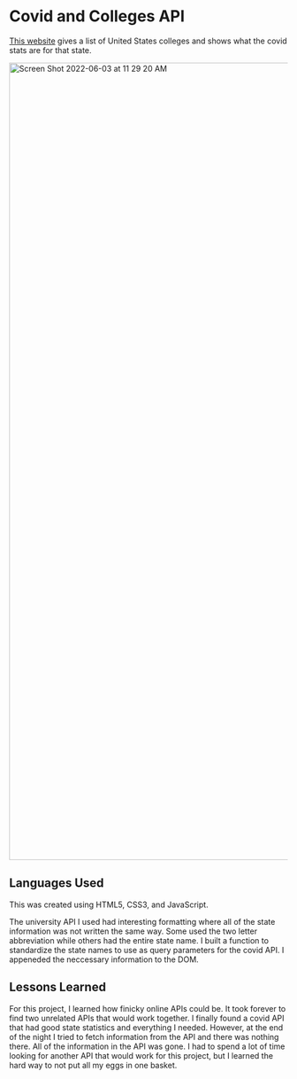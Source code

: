 # Covid and Colleges API 

<a href="https://kellychhe-complex-college-covid-api.netlify.app/">This website</a> gives a list of United States colleges and shows what the covid stats are for that state.

<img width="1440" alt="Screen Shot 2022-06-03 at 11 29 20 AM" src="https://user-images.githubusercontent.com/102538779/172068364-f7ddaa84-64a6-462b-9bc7-624d02e26dac.png">

## Languages Used

This was created using HTML5, CSS3, and JavaScript. 

The university API I used had interesting formatting where all of the state information was not written the same way. Some used the two letter abbreviation while others had the entire state name. I built a function to standardize the state names to use as query parameters for the covid API. I appeneded the neccessary information to the DOM.

## Lessons Learned

For this project, I learned how finicky online APIs could be. It took forever to find two unrelated APIs that would work together. I finally found a covid API that had good state statistics and everything I needed. However, at the end of the night I tried to fetch information from the API and there was nothing there. All of the information in the API was gone. I had to spend a lot of time looking for another API that would work for this project, but I learned the hard way to not put all my eggs in one basket.
